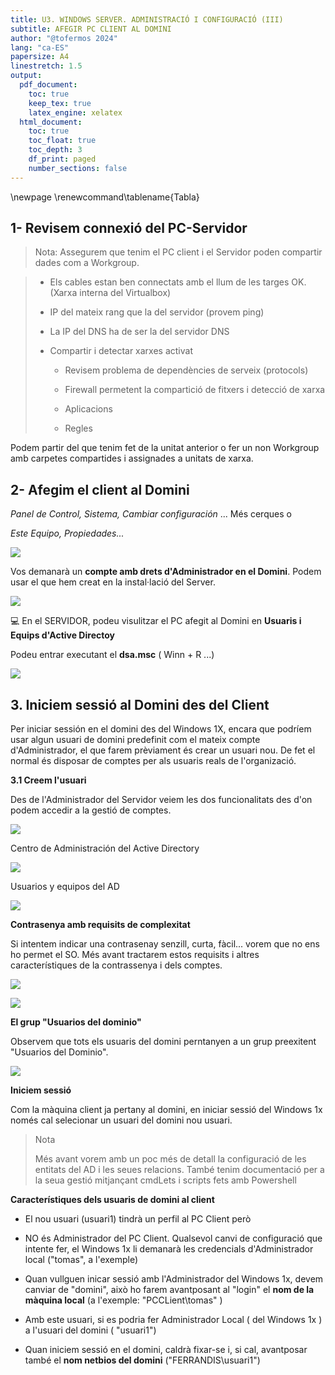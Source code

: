 ```yaml
---
title: U3. WINDOWS SERVER. ADMINISTRACIÓ I CONFIGURACIÓ (III)
subtitle: AFEGIR PC CLIENT AL DOMINI
author: "@tofermos 2024"
lang: "ca-ES"
papersize: A4
linestretch: 1.5
output:
  pdf_document:
    toc: true
    keep_tex: true
    latex_engine: xelatex
  html_document:
    toc: true
    toc_float: true
    toc_depth: 3
    df_print: paged
    number_sections: false
---
```


\newpage
\renewcommand\tablename{Tabla}

## 1- Revisem connexió del PC-Servidor

>Nota:
>Assegurem que tenim el PC client i el Servidor poden compartir dades com a Workgroup.

>
>*  Els cables estan ben connectats amb el llum de les targes OK.(Xarxa interna del Virtualbox)
>
>*  IP del mateix rang que la del servidor (provem ping)
>
>*  La IP del DNS ha de ser la del servidor DNS
>
>*  Compartir i detectar xarxes activat
>
>     * Revisem problema de dependències de serveix (protocols)
>
>     * Firewall permetent la compartició de fitxers i detecció de xarxa
>
>     * Aplicacions
>
>     * Regles
>     
              
Podem partir del que tenim fet de la unitat anterior o fer un non Workgroup amb carpetes compartides i assignades a unitats de xarxa.

## 2- Afegim el client al Domini

*Panel de Control, Sistema, Cambiar configuración*
...
Més cerques
o

*Este Equipo, Propiedades...*

![](png/18.png)

Vos demanarà un **compte amb drets d'Administrador en el Domini**.
Podem usar el que hem creat en la instal·lació del Server.

![](png/demanacompteadministradordeldomini.png)


:computer: En el SERVIDOR, podeu visulitzar el PC afegit al Domini en **Usuaris i Equips d'Active Directoy**

Podeu entrar executant el **dsa.msc** ( Winn + R ...)

![](png/20.png)

## 3.  Iniciem sessió al Domini des del Client

Per iniciar sessión en el domini des del Windows 1X, encara que podríem usar algun usuari de domini predefinit com el mateix compte d'Administrador, el que farem prèviament és crear un usuari nou. De fet el normal és disposar de comptes per als usuaris reals de l'organizació.

**3.1 Creem l'usuari**

Des de l'Administrador del Servidor veiem les dos funcionalitats des d'on podem accedir a la gestió de comptes.

![](png/centroadministracionactivedirectory.png)


Centro de Administración del Active Directory

![](png/administradordelservidorADDS.png)

Usuarios y equipos del AD

![](png/usuariosyequiposactivedirectory.png)

**Contrasenya amb requisits de complexitat**

Si intentem indicar una contrasenay senzill, curta, fàcil... vorem que no ens ho permet el SO. Més avant tractarem estos requisits i altres característiques de la contrassenya i dels comptes. 

![](png/creausuaridomini.png)

![](png/creausuaridominicontrasenya.png)

**El grup "Usuarios del dominio"**

Observem que tots els usuaris del domini perntanyen a un grup preexitent "Usuarios del Dominio".

![](png/grupousuariosdeldominio.png)

**Iniciem sessió**

Com la màquina client ja pertany al domini, en iniciar sessió del Windows 1x només cal selecionar un usuari del domini nou usuari.

>Nota
>
>Més avant vorem amb un poc més de detall la configuració de les entitats del AD i les seues relacions. També tenim documentació per a la seua gestió mitjançant cmdLets i scripts fets amb Powershell
>

**Característiques dels usuaris de domini al client**

* El nou usuari (usuari1) tindrà un perfil al PC Client però

* NO és Administrador del PC Client. Qualsevol canvi de configuració que intente fer, el Windows 1x li demanarà les credencials d'Administrador local ("tomas", a l'exemple)

* Quan vullguen inicar sessió amb l'Administrador del Windows 1x, devem canviar de "domini", això ho farem avantposant al "login" el **nom de la màquina local** (a l'exemple: "PCCLient\\tomas" )

* Amb este usuari, si es podria fer Administrador Local ( del Windows 1x ) a l'usuari del domini ( "usuari1")

* Quan iniciem sessió en el domini, caldrà fixar-se i, si cal, avantposar també el **nom netbios del domini** ("FERRANDIS\\usuari1")
